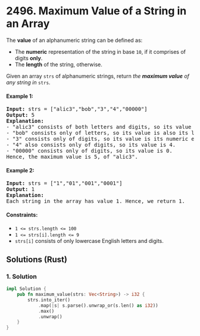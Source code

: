 # 2496. Maximum Value of a String in an Array
The **value** of an alphanumeric string can be defined as:
* The **numeric** representation of the string in base `10`, if it comprises of digits **only**.
* The **length** of the string, otherwise.

Given an array `strs` of alphanumeric strings, return *the **maximum value** of any string in* `strs`.

#### Example 1:
<pre>
<strong>Input:</strong> strs = ["alic3","bob","3","4","00000"]
<strong>Output:</strong> 5
<strong>Explanation:</strong>
- "alic3" consists of both letters and digits, so its value is its length, i.e. 5.
- "bob" consists only of letters, so its value is also its length, i.e. 3.
- "3" consists only of digits, so its value is its numeric equivalent, i.e. 3.
- "4" also consists only of digits, so its value is 4.
- "00000" consists only of digits, so its value is 0.
Hence, the maximum value is 5, of "alic3".
</pre>

#### Example 2:
<pre>
<strong>Input:</strong> strs = ["1","01","001","0001"]
<strong>Output:</strong> 1
<strong>Explanation:</strong>
Each string in the array has value 1. Hence, we return 1.
</pre>

#### Constraints:
* `1 <= strs.length <= 100`
* `1 <= strs[i].length <= 9`
* `strs[i]` consists of only lowercase English letters and digits.

## Solutions (Rust)

### 1. Solution
```Rust
impl Solution {
    pub fn maximum_value(strs: Vec<String>) -> i32 {
        strs.into_iter()
            .map(|s| s.parse().unwrap_or(s.len() as i32))
            .max()
            .unwrap()
    }
}
```
